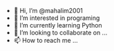 - 👋 Hi, I’m @mahalim2001
- 👀 I’m interested in programing 
- 🌱 I’m currently learning Python
- 💞️ I’m looking to collaborate on ...
- 📫 How to reach me ...

<!---
mahalim2001/mahalim2001 is a ✨ special ✨ repository because its `README.md` (this file) appears on your GitHub profile.
You can click the Preview link to take a look at your changes.
--->
